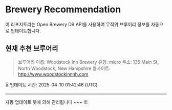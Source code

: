 # Brewery Recommendation

이 리포지토리는 Open Brewery DB API를 사용하여 무작위 브루어리 정보를 자동으로 업데이트합니다.

## 현재 추천 브루어리
> 브루어리 이름: Woodstock Inn Brewery
유형: micro
주소: 135 Main St, North Woodstock, New Hampshire
웹사이트: http://www.woodstockinnnh.com

⏳ 업데이트 시간: 2025-04-10 01:42:46 (UTC)

---
자동 업데이트 봇에 의해 관리됩니다 ~~~ !!!
